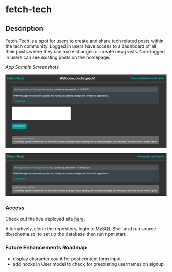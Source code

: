 # fetch-tech

## Description
Fetch-Tech is a spot for users to create and share tech related posts within the tech community. Logged in users have access to a dashboard of all their posts where they can make changes or create new posts. Non-logged in users can see existing posts on the homepage.

_App Sample Screenshots_

![fetch-tech logged-in user single-post page sample](./public/assets/images/logged-in-user-single-post-sample-screenshot.png)

![fetch-tech random user single-post page sample](./public/assets/images/random-user-single-post-sample-screenshot.png)



### Access

Check out the live deployed site [here](https://tranquil-spire-73034.herokuapp.com/).

Alternatively, clone the repository, login to MySQL Shell and run source db/schema.sql to set up the database then run npm start.



### Future Enhancements Roadmap

* display character count for post content form input
* add hooks in User model to check for preexisting usernames on signup
